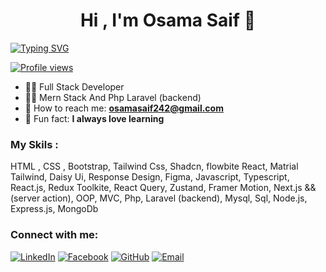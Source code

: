<div align="center">
    <h1>Hi , I'm Osama Saif 👋</h1>
</div>
    <a href="https://www.linkedin.com/in/osama-saif-29932b295/">
        <img src="https://readme-typing-svg.herokuapp.com?font=Montserrat&weight=800&size=30&pause=1000&color=65F780&width=435&lines=Software+Engineer;Full+Stack+Developer" alt="Typing SVG" />
    </a>

[![Profile views](https://komarev.com/ghpvc/?username=osama-saif-dev&color=blue&style=flat-square&label=Profile+Views)](https://github.com/osama-saif-dev)

- 🤷‍♂️ Full Stack Developer
- 👨‍💻 Mern Stack And Php Laravel (backend)
- 📩 How to reach me: **osamasaif242@gmail.com**
- 📖 Fun fact: **I always love learning**
### My Skils :
HTML , CSS , Bootstrap, Tailwind Css, Shadcn, flowbite React, Matrial Tailwind, Daisy Ui, Response Design, Figma, 
Javascript, Typescript, React.js, Redux Toolkite, React Query, Zustand, Framer Motion, Next.js  && (server action), 
OOP, MVC, Php, Laravel (backend), Mysql, Sql, Node.js, Express.js, MongoDb

### Connect with me:
[![LinkedIn](https://img.shields.io/badge/LinkedIn-0077B5?style=flat-square&logo=linkedin&logoColor=white)](https://www.linkedin.com/in/osama-saif-29932b295/)
[![Facebook](https://img.shields.io/badge/-Facebook-1877F2?style=flat-square&logo=facebook&logoColor=white)](https://www.facebook.com/osama.saif.416909)
[![GitHub](https://img.shields.io/badge/-GitHub-181717?style=flat-square&logo=github&logoColor=white)](https://github.com/osama-saif-dev)
[![Email](https://img.shields.io/badge/-Email-D14836?style=flat-square&logo=gmail&logoColor=white)](mailto:osamasaif242@gmail.com)

<!--
**osama78s/osama78s** is a ✨ _special_ ✨ repository because its `README.md` (this file) appears on your GitHub profile.

Here are some ideas to get you started:

- 🔭 I’m currently working on ...
- 🌱 I’m currently learning ...
- 👯 I’m looking to collaborate on ...
- 🤔 I’m looking for help with ...
- 💬 Ask me about ...
- 📫 How to reach me: ...
- 😄 Pronouns: ...
- ⚡ Fun fact: ...
-->
